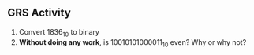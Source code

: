 ## GRS Activity

1. Convert 1836<sub>10</sub> to binary
2. **Without doing any work**, is 10010101000011<sub>10</sub> even? Why or why not?
